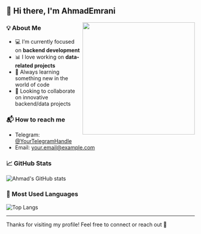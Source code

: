 ## 👋 Hi there, I'm AhmadEmrani

<img src="https://media.giphy.com/media/qgQUggAC3Pfv687qPC/giphy.gif" width="300" align="right" />

### 💡 About Me

* 💻 I’m currently focused on **backend development**
* 📊 I love working on **data-related projects**
* 🧠 Always learning something new in the world of code
* 🤝 Looking to collaborate on innovative backend/data projects

### 📬 How to reach me

* Telegram: [@YourTelegramHandle](https://t.me/YourTelegramHandle)
* Email: [your.email@example.com](mailto:your.email@example.com)

### 📈 GitHub Stats

![Ahmad's GitHub stats](https://github-readme-stats.vercel.app/api?username=AhmadEmrani\&show_icons=true\&theme=tokyonight)

### 🚀 Most Used Languages

![Top Langs](https://github-readme-stats.vercel.app/api/top-langs/?username=AhmadEmrani\&layout=compact\&theme=tokyonight)

---

Thanks for visiting my profile! Feel free to connect or reach out 🚀
